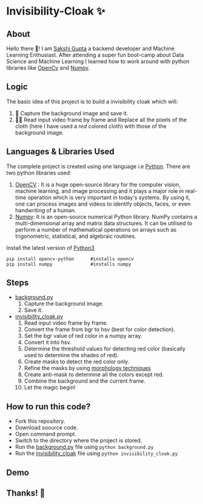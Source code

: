 # Invisibility-Cloak ✨

## About
Hello there 👋! I am [Sakshi Gupta](https://www.linkedin.com/in/sakshi-gupta-49ab8b179/?lipi=urn%3Ali%3Apage%3Ad_flagship3_feed%3B3wtZ8RY%2FR1KWRtb%2FZ0qBew%3D%3D) a backend developer and Machine Learning Enthusiast. After attending a super fun boot-camp about Data Science and Machine Learning I learned how to work around with python libraries like [OpenCv](https://opencv.org/) and [Numpy](https://numpy.org/).

## Logic
The basic idea of this project is to build a invisibility cloak which will:
1. 📸 Capture the background image and save it. 
2. 🏃‍♀️ Read input video frame by frame and Replace all the pixels of the cloth (here I have used a *red* colored cloth) with those of the background image.

## Languages & Libraries Used
The complete project is created using one language i.e [Python](https://www.python.org/). There are two python libraries used:
1. [OpenCV](https://opencv.org/) : It is a huge open-source library for the computer vision, machine learning, and image processing and it plays a major role in real-time operation which is very important in today's systems. By using it, one can process images and videos to identify objects, faces, or even handwriting of a human.
2. [Numpy](https://numpy.org/): It is an open-source numerical Python library. NumPy contains a multi-dimensional array and matrix data structures. It can be utilised to perform a number of mathematical operations on arrays such as trigonometric, statistical, and algebraic routines.

Install the latest version of [Python3](https://www.python.org/downloads/)

```
pip install opencv-python      #installs opencv
pip install numpy              #installs numpy
```

## Steps
- [background.py](https://github.com/sakshigupta265/Invisibility-Cloak/blob/master/background.py)
    1. Capture the background image.
    2. Save it.
- [invisibility_cloak.py](https://github.com/sakshigupta265/Invisibility-Cloak/blob/master/invisibility_cloak.py)
    1. Read input video frame by frame.
    2. Convert the frame from bgr to hsv (best for color detection).
    3. Set the bgr value of red color in a numpy array.
    4. Convert it into hsv.
    5. Determine the threshold values for detecting red color (basically used to determine the shades of red).
    6. Create masks to detect the red color only.
    7. Refine the masks by using [morphology techniques](https://docs.opencv.org/master/d9/d61/tutorial_py_morphological_ops.html)
    8. Create anti-mask to determine all the colors except red.
    9. Combine the background and the current frame.
    10. Let the magic begin!


## How to run this code?
* Fork this repository.
* Download soource code.
* Open command prompt.
* Switch to the directory where the project is stored.
* Run the [background.py]() file using `python background.py`
* Run the [invisibility_cloak]() file using `python invisibility_cloak.py`

## Demo

## Thanks! 🎉

